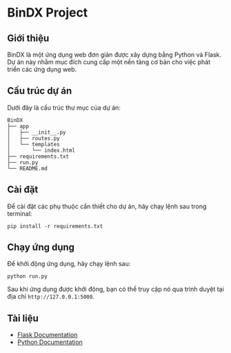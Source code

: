 # BinDX Project

## Giới thiệu
BinDX là một ứng dụng web đơn giản được xây dựng bằng Python và Flask. Dự án này nhằm mục đích cung cấp một nền tảng cơ bản cho việc phát triển các ứng dụng web.

## Cấu trúc dự án
Dưới đây là cấu trúc thư mục của dự án:

```
BinDX
├── app
│   ├── __init__.py
│   ├── routes.py
│   └── templates
│       └── index.html
├── requirements.txt
├── run.py
└── README.md
```

## Cài đặt
Để cài đặt các phụ thuộc cần thiết cho dự án, hãy chạy lệnh sau trong terminal:

```
pip install -r requirements.txt
```

## Chạy ứng dụng
Để khởi động ứng dụng, hãy chạy lệnh sau:

```
python run.py
```

Sau khi ứng dụng được khởi động, bạn có thể truy cập nó qua trình duyệt tại địa chỉ `http://127.0.0.1:5000`.

## Tài liệu
- [Flask Documentation](https://flask.palletsprojects.com/)
- [Python Documentation](https://docs.python.org/3/)